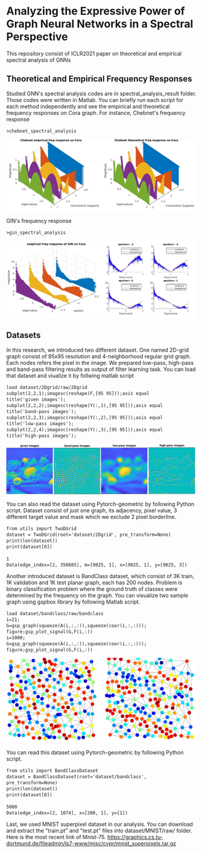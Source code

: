 # Analyzing the Expressive Power of Graph Neural Networks in a Spectral Perspective

This repository consist of ICLR2021 paper on theoretical and empirical spectral analysis of GNNs

## Theoretical and Empirical Frequency Responses
Studied GNN's spectral analysis codes are in spectral_analysis_result folder. Those codes were written in Matlab.
You can briefly run each script for each method independently and see the empirical and theoretical frequency responses on Cora graph.
For instance, Chebnet's frequency response
```
>chebnet_spectral_analysis
```

![Sample image](images/cheb.jpg?raw=true "Title")

GIN's frequency response
```
>gin_spectral_analysis
```
![Sample image](images/gin.jpg?raw=true "Title")

## Datasets
In this research, we introduced two different dataset. One named 2D-grid graph consist of 95x95 resolution and 4-neighborhood regular grid graph. Each nodes refers the pixel in the image. We prepared low-pass, high-pass and band-pass filtering results as output of filter learning task.
You can load that dataset and viualize it by follwing matlab script
```
load dataset/2Dgrid/raw/2Dgrid
subplot(2,2,1);imagesc(reshape(F,[95 95]));axis equal
title('given images');
subplot(2,2,2);imagesc(reshape(Y(:,1),[95 95]));axis equal
title('band-pass images');
subplot(2,2,3);imagesc(reshape(Y(:,2),[95 95]));axis equal
title('low-pass images');
subplot(2,2,4);imagesc(reshape(Y(:,3),[95 95]));axis equal
title('high-pass images');
```

![Sample image](images/filter.jpg?raw=true "Title")

You can also read the dataset using Pytorch-geometric by following Python script. Dataset consist of just one graph, its adjacency, pixel value, 3 different target value and mask which we exclude 2 pixel borderline.
```
from utils import TwoDGrid
dataset = TwoDGrid(root='dataset/2Dgrid', pre_transform=None)
print(len(dataset))
print(dataset[0])

1
Data(edge_index=[2, 358685], m=[9025, 1], x=[9025, 1], y=[9025, 3])
```


Another introduced dataset is BandClass dataset, which consist of 3K train, 1K validation and 1K test planar graph, each has 200 nodes. Problem is binary classification problem where the ground truth of classes were determined by the frequency on the graph. You can visualize two sample graph using gspbox library by following Matlab script.

```
load dataset/bandclass/raw/bandclass
i=21;
G=gsp_graph(squeeze(A(i,:,:)),squeeze(coor(i,:,:)));
figure;gsp_plot_signal(G,F(i,:))
i=1000;
G=gsp_graph(squeeze(A(i,:,:)),squeeze(coor(i,:,:)));
figure;gsp_plot_signal(G,F(i,:))
```
![Sample image](images/graph.jpg?raw=true "Title")

You can read this dataset using Pytorch-geometric by following Python script.
```
from utils import BandClassDataset
dataset = BandClassDataset(root='dataset/bandclass', pre_transform=None)
print(len(dataset))
print(dataset[0])

5000
Data(edge_index=[2, 1074], x=[200, 1], y=[1])
```

Last, we used MNIST superpixel dataset in our analysis. You can download and extract the "train.pt" and "test.pt" files into dataset/MNIST/raw/ folder. Here is the most recent link of Mnist-75.
https://graphics.cs.tu-dortmund.de/fileadmin/ls7-www/misc/cvpr/mnist_superpixels.tar.gz


